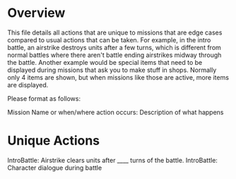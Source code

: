 # Overview
This file details all actions that are unique to missions that are edge cases compared to usual actions that can be taken. For example, in the intro battle, an airstrike destroys units after a few turns, which is different from normal battles where there aren't battle ending airstrikes midway through the battle. Another example would be special items that need to be displayed during missions that ask you to make stuff in shops. Normally only 4 items are shown, but when missions like those are active, more items are displayed.

Please format as follows:

Mission Name or when/where action occurs: Description of what happens

# Unique Actions
IntroBattle: Airstrike clears units after ____ turns of the battle.
IntroBattle: Character dialogue during battle

